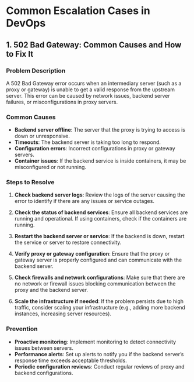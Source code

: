# Common Escalation Cases in DevOps

## 1. 502 Bad Gateway: Common Causes and How to Fix It

### Problem Description
A 502 Bad Gateway error occurs when an intermediary server (such as a proxy or gateway) is unable to get a valid response from the upstream server. This error can be caused by network issues, backend server failures, or misconfigurations in proxy servers.

### Common Causes
- **Backend server offline**: The server that the proxy is trying to access is down or unresponsive.
- **Timeouts**: The backend server is taking too long to respond.
- **Configuration errors**: Incorrect configurations in proxy or gateway servers.
- **Container issues**: If the backend service is inside containers, it may be misconfigured or not running.

### Steps to Resolve
1. **Check backend server logs**: Review the logs of the server causing the error to identify if there are any issues or service outages.
   
2. **Check the status of backend services**: Ensure all backend services are running and operational. If using containers, check if the containers are running.

3. **Restart the backend server or service**: If the backend is down, restart the service or server to restore connectivity.

4. **Verify proxy or gateway configuration**: Ensure that the proxy or gateway server is properly configured and can communicate with the backend server.

5. **Check firewalls and network configurations**: Make sure that there are no network or firewall issues blocking communication between the proxy and the backend server.

6. **Scale the infrastructure if needed**: If the problem persists due to high traffic, consider scaling your infrastructure (e.g., adding more backend instances, increasing server resources).

### Prevention
- **Proactive monitoring**: Implement monitoring to detect connectivity issues between servers.
- **Performance alerts**: Set up alerts to notify you if the backend server’s response time exceeds acceptable thresholds.
- **Periodic configuration reviews**: Conduct regular reviews of proxy and backend configurations.


